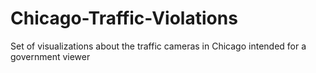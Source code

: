 # Chicago-Traffic-Violations
Set of visualizations about the traffic cameras in Chicago intended for a government viewer
